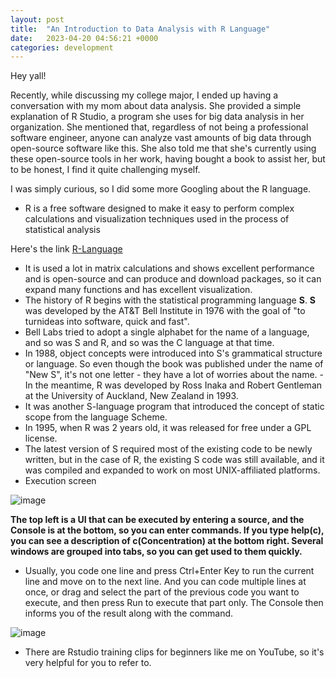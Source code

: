 ```yaml
---
layout: post
title:  "An Introduction to Data Analysis with R Language"
date:   2023-04-20 04:56:21 +0000
categories: development
---
```


Hey yall!

Recently, while discussing my college major, I ended up having a conversation with my mom about data analysis. She provided a simple explanation of R Studio, a program she uses for big data analysis in her organization. She mentioned that, regardless of not being a professional software engineer, anyone can analyze vast amounts of big data through open-source software like this. She also told me that she's currently using these open-source tools in her work, having bought a book to assist her, but to be honest, I find it quite challenging myself.

I was simply curious, so I did some more Googling about the R language.

- R is a free software designed to make it easy to perform complex calculations and visualization techniques used in the process of statistical analysis

Here's the link
[R-Language](https://www.r-project.org/)

- It is used a lot in matrix calculations and shows excellent performance and is open-source and can produce and download packages, so it can expand many functions and has excellent visualization.
- The history of R begins with the statistical programming language **S**. **S** was developed by the AT&T Bell Institute in 1976 with the goal of "to turnideas into software, quick and fast".
- Bell Labs tried to adopt a single alphabet for the name of a language, and so was S and R, and so was the C language at that time.
- In 1988, object concepts were introduced into S's grammatical structure or language. So even though the book was published under the name of "New S", it's not one letter - they have a lot of worries about the name. - In the meantime, R was developed by Ross Inaka and Robert Gentleman at the University of Auckland, New Zealand in 1993.
- It was another S-language program that introduced the concept of static scope from the language Scheme.
- In 1995, when R was 2 years old, it was released for free under a GPL license.
- The latest version of S required most of the existing code to be newly written, but in the case of R, the existing S code was still available, and it was compiled and expanded to work on most UNIX-affiliated platforms.
- Execution screen

![image](https://res.cloudinary.com/dtiwg4oto/image/upload/v1697345345/%EA%B7%B8%EB%A6%BC1_uwvzft.png)

**The top left is a UI that can be executed by entering a source, and the Console is at the bottom, so you can enter commands. If you type help(c), you can see a description of c(Concentration) at the bottom right. Several windows are grouped into tabs, so you can get used to them quickly.**

- Usually, you code one line and press Ctrl+Enter Key to run the current line and move on to the next line. And you can code multiple lines at once, or drag and select the part of the previous code you want to execute, and then press Run to execute that part only. The Console then informs you of the result along with the command.

![image](https://res.cloudinary.com/dtiwg4oto/image/upload/v1697345427/%EA%B7%B8%EB%A6%BC2_znc2rg.png)

- There are Rstudio training clips for beginners like me on YouTube, so it's very helpful for you to refer to.
